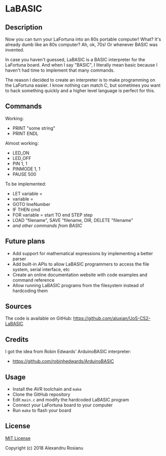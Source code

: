 # LaBASIC

## Description

Now you can turn your LaFortuna into an 80s portable computer! What? It's already dumb like an 80s computer? Ah, ok, 70s! Or whenever BASIC was invented.

In case you haven't guessed, LaBASIC is a BASIC interpreter for the LaFortuna board. And when I say "BASIC", I literally mean basic because I haven't had time to implement that many commands.

The reason I decided to create an interpreter is to make programming on the LaFortuna easier. I know nothing can match C, but sometimes you want to hack something quickly and a higher level language is perfect for this.

## Commands

Working:

* PRINT "some string"
* PRINT ENDL

Almost working:

* LED_ON
* LED_OFF
* PIN 1, 1
* PINMODE 1, 1
* PAUSE 500

To be implemented:

* LET variable = <expr>
* variable = <expr>
* GOTO lineNumber
* IF <expr> THEN cmd
* FOR variable = start TO end STEP step
* LOAD "filename", SAVE "filename, DIR, DELETE "filename" 
* *and other commands from BASIC*

## Future plans

* Add support for mathematical expressions by implementing a better parser
* Add built-in APIs to allow LaBASIC programmers to access the file system, serial interface, etc
* Create an online documentation website with code examples and command reference
* Allow running LaBASIC programs from the filesystem instead of hardcoding them

## Sources

The code is available on GitHub: https://github.com/aluxian/UoS-CS2-LaBASIC

## Credits

I got the idea from Robin Edwards' ArduinoBASIC interpreter:

* https://github.com/robinhedwards/ArduinoBASIC

## Usage

* Install the AVR toolchain and `make`
* Clone the GitHub repository
* Edit `main.c` and modify the hardcoded LaBASIC program
* Connect your LaFortuna board to your computer
* Run `make` to flash your board

## License

[MIT License](LICENSE)

Copyright (c) 2018 Alexandru Rosianu
